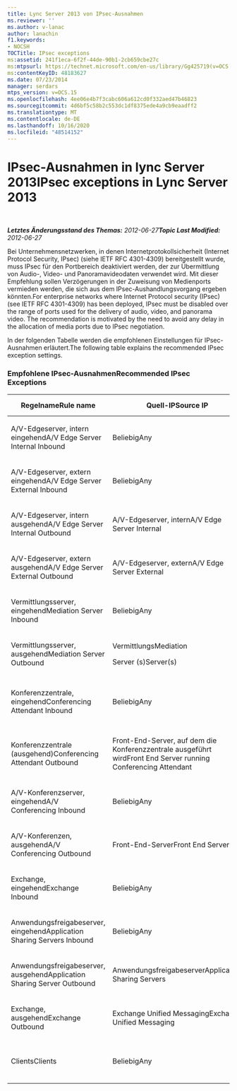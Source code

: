```yaml
---
title: Lync Server 2013 von IPsec-Ausnahmen
ms.reviewer: ''
ms.author: v-lanac
author: lanachin
f1.keywords:
- NOCSH
TOCTitle: IPsec exceptions
ms:assetid: 241f1eca-6f2f-44de-90b1-2cb659cbe27c
ms:mtpsurl: https://technet.microsoft.com/en-us/library/Gg425719(v=OCS.15)
ms:contentKeyID: 48183627
ms.date: 07/23/2014
manager: serdars
mtps_version: v=OCS.15
ms.openlocfilehash: 4ee06e4b7f3cabc606a612cd0f332aed47b46823
ms.sourcegitcommit: 4d6bf5c58b2c553dc1df8375ede4a9cb9eaadff2
ms.translationtype: MT
ms.contentlocale: de-DE
ms.lasthandoff: 10/16/2020
ms.locfileid: "48514152"
---
```

# <a name="ipsec-exceptions-in-lync-server-2013"></a><span data-ttu-id="1feb5-102">IPsec-Ausnahmen in lync Server 2013</span><span class="sxs-lookup"><span data-stu-id="1feb5-102">IPsec exceptions in Lync Server 2013</span></span>

<div data-xmlns="http://www.w3.org/1999/xhtml">

<div class="topic" data-xmlns="http://www.w3.org/1999/xhtml" data-msxsl="urn:schemas-microsoft-com:xslt" data-cs="https://msdn.microsoft.com/">

<div data-asp="https://msdn2.microsoft.com/asp">



</div>

<div id="mainSection">

<div id="mainBody">

<span> </span>

<span data-ttu-id="1feb5-103">_**Letztes Änderungsstand des Themas:** 2012-06-27_</span><span class="sxs-lookup"><span data-stu-id="1feb5-103">_**Topic Last Modified:** 2012-06-27_</span></span>

<span data-ttu-id="1feb5-p101">Bei Unternehmensnetzwerken, in denen Internetprotokollsicherheit (Internet Protocol Security, IPsec) (siehe IETF RFC 4301-4309) bereitgestellt wurde, muss IPsec für den Portbereich deaktiviert werden, der zur Übermittlung von Audio-, Video- und Panoramavideodaten verwendet wird. Mit dieser Empfehlung sollen Verzögerungen in der Zuweisung von Medienports vermieden werden, die sich aus dem IPsec-Aushandlungsvorgang ergeben könnten.</span><span class="sxs-lookup"><span data-stu-id="1feb5-p101">For enterprise networks where Internet Protocol security (IPsec) (see IETF RFC 4301-4309) has been deployed, IPsec must be disabled over the range of ports used for the delivery of audio, video, and panorama video. The recommendation is motivated by the need to avoid any delay in the allocation of media ports due to IPsec negotiation.</span></span>

<span data-ttu-id="1feb5-106">In der folgenden Tabelle werden die empfohlenen Einstellungen für IPsec-Ausnahmen erläutert.</span><span class="sxs-lookup"><span data-stu-id="1feb5-106">The following table explains the recommended IPsec exception settings.</span></span>

### <a name="recommended-ipsec-exceptions"></a><span data-ttu-id="1feb5-107">Empfohlene IPsec-Ausnahmen</span><span class="sxs-lookup"><span data-stu-id="1feb5-107">Recommended IPsec Exceptions</span></span>

<table style="width:100%;">
<colgroup>
<col style="width: 14%" />
<col style="width: 14%" />
<col style="width: 14%" />
<col style="width: 14%" />
<col style="width: 14%" />
<col style="width: 14%" />
<col style="width: 14%" />
</colgroup>
<thead>
<tr class="header">
<th><span data-ttu-id="1feb5-108">Regelname</span><span class="sxs-lookup"><span data-stu-id="1feb5-108">Rule name</span></span></th>
<th><span data-ttu-id="1feb5-109">Quell-IP</span><span class="sxs-lookup"><span data-stu-id="1feb5-109">Source IP</span></span></th>
<th><span data-ttu-id="1feb5-110">Ziel-IP</span><span class="sxs-lookup"><span data-stu-id="1feb5-110">Destination IP</span></span></th>
<th><span data-ttu-id="1feb5-111">Protokoll</span><span class="sxs-lookup"><span data-stu-id="1feb5-111">Protocol</span></span></th>
<th><span data-ttu-id="1feb5-112">Quellport</span><span class="sxs-lookup"><span data-stu-id="1feb5-112">Source port</span></span></th>
<th><span data-ttu-id="1feb5-113">Zielport</span><span class="sxs-lookup"><span data-stu-id="1feb5-113">Destination port</span></span></th>
<th><span data-ttu-id="1feb5-114">Authentifizierungsanforderung</span><span class="sxs-lookup"><span data-stu-id="1feb5-114">Authentication Requirement</span></span></th>
</tr>
</thead>
<tbody>
<tr class="odd">
<td><p><span data-ttu-id="1feb5-115">A/V-Edgeserver, intern eingehend</span><span class="sxs-lookup"><span data-stu-id="1feb5-115">A/V Edge Server Internal Inbound</span></span></p></td>
<td><p><span data-ttu-id="1feb5-116">Beliebig</span><span class="sxs-lookup"><span data-stu-id="1feb5-116">Any</span></span></p></td>
<td><p><span data-ttu-id="1feb5-117">A/V-Edgeserver, intern</span><span class="sxs-lookup"><span data-stu-id="1feb5-117">A/V Edge Server Internal</span></span></p></td>
<td><p><span data-ttu-id="1feb5-118">UDP und TCP</span><span class="sxs-lookup"><span data-stu-id="1feb5-118">UDP and TCP</span></span></p></td>
<td><p><span data-ttu-id="1feb5-119">Beliebig</span><span class="sxs-lookup"><span data-stu-id="1feb5-119">Any</span></span></p></td>
<td><p><span data-ttu-id="1feb5-120">Beliebig</span><span class="sxs-lookup"><span data-stu-id="1feb5-120">Any</span></span></p></td>
<td><p><span data-ttu-id="1feb5-121">Nicht authentifizieren</span><span class="sxs-lookup"><span data-stu-id="1feb5-121">Do not authenticate</span></span></p></td>
</tr>
<tr class="even">
<td><p><span data-ttu-id="1feb5-122">A/V-Edgeserver, extern eingehend</span><span class="sxs-lookup"><span data-stu-id="1feb5-122">A/V Edge Server External Inbound</span></span></p></td>
<td><p><span data-ttu-id="1feb5-123">Beliebig</span><span class="sxs-lookup"><span data-stu-id="1feb5-123">Any</span></span></p></td>
<td><p><span data-ttu-id="1feb5-124">A/V-Edgeserver, extern</span><span class="sxs-lookup"><span data-stu-id="1feb5-124">A/V Edge Server External</span></span></p></td>
<td><p><span data-ttu-id="1feb5-125">UDP und TCP</span><span class="sxs-lookup"><span data-stu-id="1feb5-125">UDP and TCP</span></span></p></td>
<td><p><span data-ttu-id="1feb5-126">Beliebig</span><span class="sxs-lookup"><span data-stu-id="1feb5-126">Any</span></span></p></td>
<td><p><span data-ttu-id="1feb5-127">Beliebig</span><span class="sxs-lookup"><span data-stu-id="1feb5-127">Any</span></span></p></td>
<td><p><span data-ttu-id="1feb5-128">Nicht authentifizieren</span><span class="sxs-lookup"><span data-stu-id="1feb5-128">Do not authenticate</span></span></p></td>
</tr>
<tr class="odd">
<td><p><span data-ttu-id="1feb5-129">A/V-Edgeserver, intern ausgehend</span><span class="sxs-lookup"><span data-stu-id="1feb5-129">A/V Edge Server Internal Outbound</span></span></p></td>
<td><p><span data-ttu-id="1feb5-130">A/V-Edgeserver, intern</span><span class="sxs-lookup"><span data-stu-id="1feb5-130">A/V Edge Server Internal</span></span></p></td>
<td><p><span data-ttu-id="1feb5-131">Beliebig</span><span class="sxs-lookup"><span data-stu-id="1feb5-131">Any</span></span></p></td>
<td><p><span data-ttu-id="1feb5-132">UDP- &amp; TCP</span><span class="sxs-lookup"><span data-stu-id="1feb5-132">UDP &amp; TCP</span></span></p></td>
<td><p><span data-ttu-id="1feb5-133">Beliebig</span><span class="sxs-lookup"><span data-stu-id="1feb5-133">Any</span></span></p></td>
<td><p><span data-ttu-id="1feb5-134">Beliebig</span><span class="sxs-lookup"><span data-stu-id="1feb5-134">Any</span></span></p></td>
<td><p><span data-ttu-id="1feb5-135">Nicht authentifizieren</span><span class="sxs-lookup"><span data-stu-id="1feb5-135">Do not authenticate</span></span></p></td>
</tr>
<tr class="even">
<td><p><span data-ttu-id="1feb5-136">A/V-Edgeserver, extern ausgehend</span><span class="sxs-lookup"><span data-stu-id="1feb5-136">A/V Edge Server External Outbound</span></span></p></td>
<td><p><span data-ttu-id="1feb5-137">A/V-Edgeserver, extern</span><span class="sxs-lookup"><span data-stu-id="1feb5-137">A/V Edge Server External</span></span></p></td>
<td><p><span data-ttu-id="1feb5-138">Beliebig</span><span class="sxs-lookup"><span data-stu-id="1feb5-138">Any</span></span></p></td>
<td><p><span data-ttu-id="1feb5-139">UDP und TCP</span><span class="sxs-lookup"><span data-stu-id="1feb5-139">UDP and TCP</span></span></p></td>
<td><p><span data-ttu-id="1feb5-140">Beliebig</span><span class="sxs-lookup"><span data-stu-id="1feb5-140">Any</span></span></p></td>
<td><p><span data-ttu-id="1feb5-141">Beliebig</span><span class="sxs-lookup"><span data-stu-id="1feb5-141">Any</span></span></p></td>
<td><p><span data-ttu-id="1feb5-142">Nicht authentifizieren</span><span class="sxs-lookup"><span data-stu-id="1feb5-142">Do not authenticate</span></span></p></td>
</tr>
<tr class="odd">
<td><p><span data-ttu-id="1feb5-143">Vermittlungsserver, eingehend</span><span class="sxs-lookup"><span data-stu-id="1feb5-143">Mediation Server Inbound</span></span></p></td>
<td><p><span data-ttu-id="1feb5-144">Beliebig</span><span class="sxs-lookup"><span data-stu-id="1feb5-144">Any</span></span></p></td>
<td><p><span data-ttu-id="1feb5-145">Vermittlungs</span><span class="sxs-lookup"><span data-stu-id="1feb5-145">Mediation</span></span></p>
<p><span data-ttu-id="1feb5-146">Server (s)</span><span class="sxs-lookup"><span data-stu-id="1feb5-146">Server(s)</span></span></p></td>
<td><p><span data-ttu-id="1feb5-147">UDP und TCP</span><span class="sxs-lookup"><span data-stu-id="1feb5-147">UDP and TCP</span></span></p></td>
<td><p><span data-ttu-id="1feb5-148">Beliebig</span><span class="sxs-lookup"><span data-stu-id="1feb5-148">Any</span></span></p></td>
<td><p><span data-ttu-id="1feb5-149">Beliebig</span><span class="sxs-lookup"><span data-stu-id="1feb5-149">Any</span></span></p></td>
<td><p><span data-ttu-id="1feb5-150">Nicht authentifizieren</span><span class="sxs-lookup"><span data-stu-id="1feb5-150">Do not authenticate</span></span></p></td>
</tr>
<tr class="even">
<td><p><span data-ttu-id="1feb5-151">Vermittlungsserver, ausgehend</span><span class="sxs-lookup"><span data-stu-id="1feb5-151">Mediation Server Outbound</span></span></p></td>
<td><p><span data-ttu-id="1feb5-152">Vermittlungs</span><span class="sxs-lookup"><span data-stu-id="1feb5-152">Mediation</span></span></p>
<p><span data-ttu-id="1feb5-153">Server (s)</span><span class="sxs-lookup"><span data-stu-id="1feb5-153">Server(s)</span></span></p></td>
<td><p><span data-ttu-id="1feb5-154">Beliebig</span><span class="sxs-lookup"><span data-stu-id="1feb5-154">Any</span></span></p></td>
<td><p><span data-ttu-id="1feb5-155">UDP und TCP</span><span class="sxs-lookup"><span data-stu-id="1feb5-155">UDP and TCP</span></span></p></td>
<td><p><span data-ttu-id="1feb5-156">Beliebig</span><span class="sxs-lookup"><span data-stu-id="1feb5-156">Any</span></span></p></td>
<td><p><span data-ttu-id="1feb5-157">Beliebig</span><span class="sxs-lookup"><span data-stu-id="1feb5-157">Any</span></span></p></td>
<td><p><span data-ttu-id="1feb5-158">Nicht authentifizieren</span><span class="sxs-lookup"><span data-stu-id="1feb5-158">Do not authenticate</span></span></p></td>
</tr>
<tr class="odd">
<td><p><span data-ttu-id="1feb5-159">Konferenzzentrale, eingehend</span><span class="sxs-lookup"><span data-stu-id="1feb5-159">Conferencing Attendant Inbound</span></span></p></td>
<td><p><span data-ttu-id="1feb5-160">Beliebig</span><span class="sxs-lookup"><span data-stu-id="1feb5-160">Any</span></span></p></td>
<td><p><span data-ttu-id="1feb5-161">Front-End-Server, auf dem die Konferenzzentrale ausgeführt wird</span><span class="sxs-lookup"><span data-stu-id="1feb5-161">Front End Server running Conferencing Attendant</span></span></p></td>
<td><p><span data-ttu-id="1feb5-162">UDP und TCP</span><span class="sxs-lookup"><span data-stu-id="1feb5-162">UDP and TCP</span></span></p></td>
<td><p><span data-ttu-id="1feb5-163">Beliebig</span><span class="sxs-lookup"><span data-stu-id="1feb5-163">Any</span></span></p></td>
<td><p><span data-ttu-id="1feb5-164">Beliebig</span><span class="sxs-lookup"><span data-stu-id="1feb5-164">Any</span></span></p></td>
<td><p><span data-ttu-id="1feb5-165">Nicht authentifizieren</span><span class="sxs-lookup"><span data-stu-id="1feb5-165">Do not authenticate</span></span></p></td>
</tr>
<tr class="even">
<td><p><span data-ttu-id="1feb5-166">Konferenzzentrale (ausgehend)</span><span class="sxs-lookup"><span data-stu-id="1feb5-166">Conferencing Attendant Outbound</span></span></p></td>
<td><p><span data-ttu-id="1feb5-167">Front-End-Server, auf dem die Konferenzzentrale ausgeführt wird</span><span class="sxs-lookup"><span data-stu-id="1feb5-167">Front End Server running Conferencing Attendant</span></span></p></td>
<td><p><span data-ttu-id="1feb5-168">Beliebig</span><span class="sxs-lookup"><span data-stu-id="1feb5-168">Any</span></span></p></td>
<td><p><span data-ttu-id="1feb5-169">UDP und TCP</span><span class="sxs-lookup"><span data-stu-id="1feb5-169">UDP and TCP</span></span></p></td>
<td><p><span data-ttu-id="1feb5-170">Beliebig</span><span class="sxs-lookup"><span data-stu-id="1feb5-170">Any</span></span></p></td>
<td><p><span data-ttu-id="1feb5-171">Beliebig</span><span class="sxs-lookup"><span data-stu-id="1feb5-171">Any</span></span></p></td>
<td><p><span data-ttu-id="1feb5-172">Nicht authentifizieren</span><span class="sxs-lookup"><span data-stu-id="1feb5-172">Do not authenticate</span></span></p></td>
</tr>
<tr class="odd">
<td><p><span data-ttu-id="1feb5-173">A/V-Konferenzserver, eingehend</span><span class="sxs-lookup"><span data-stu-id="1feb5-173">A/V Conferencing Inbound</span></span></p></td>
<td><p><span data-ttu-id="1feb5-174">Beliebig</span><span class="sxs-lookup"><span data-stu-id="1feb5-174">Any</span></span></p></td>
<td><p><span data-ttu-id="1feb5-175">Front-End-Server</span><span class="sxs-lookup"><span data-stu-id="1feb5-175">Front End Servers</span></span></p></td>
<td><p><span data-ttu-id="1feb5-176">UDP und TCP</span><span class="sxs-lookup"><span data-stu-id="1feb5-176">UDP and TCP</span></span></p></td>
<td><p><span data-ttu-id="1feb5-177">Beliebig</span><span class="sxs-lookup"><span data-stu-id="1feb5-177">Any</span></span></p></td>
<td><p><span data-ttu-id="1feb5-178">Beliebig</span><span class="sxs-lookup"><span data-stu-id="1feb5-178">Any</span></span></p></td>
<td><p><span data-ttu-id="1feb5-179">Nicht authentifizieren</span><span class="sxs-lookup"><span data-stu-id="1feb5-179">Do not authenticate</span></span></p></td>
</tr>
<tr class="even">
<td><p><span data-ttu-id="1feb5-180">A/V-Konferenzen, ausgehend</span><span class="sxs-lookup"><span data-stu-id="1feb5-180">A/V Conferencing Outbound</span></span></p></td>
<td><p><span data-ttu-id="1feb5-181">Front-End-Server</span><span class="sxs-lookup"><span data-stu-id="1feb5-181">Front End Servers</span></span></p></td>
<td><p><span data-ttu-id="1feb5-182">Beliebig</span><span class="sxs-lookup"><span data-stu-id="1feb5-182">Any</span></span></p></td>
<td><p><span data-ttu-id="1feb5-183">UDP und TCP</span><span class="sxs-lookup"><span data-stu-id="1feb5-183">UDP and TCP</span></span></p></td>
<td><p><span data-ttu-id="1feb5-184">Beliebig</span><span class="sxs-lookup"><span data-stu-id="1feb5-184">Any</span></span></p></td>
<td><p><span data-ttu-id="1feb5-185">Beliebig</span><span class="sxs-lookup"><span data-stu-id="1feb5-185">Any</span></span></p></td>
<td><p><span data-ttu-id="1feb5-186">Nicht authentifizieren</span><span class="sxs-lookup"><span data-stu-id="1feb5-186">Do not authenticate</span></span></p></td>
</tr>
<tr class="odd">
<td><p><span data-ttu-id="1feb5-187">Exchange, eingehend</span><span class="sxs-lookup"><span data-stu-id="1feb5-187">Exchange Inbound</span></span></p></td>
<td><p><span data-ttu-id="1feb5-188">Beliebig</span><span class="sxs-lookup"><span data-stu-id="1feb5-188">Any</span></span></p></td>
<td><p><span data-ttu-id="1feb5-189">Exchange Unified Messaging</span><span class="sxs-lookup"><span data-stu-id="1feb5-189">Exchange Unified Messaging</span></span></p></td>
<td><p><span data-ttu-id="1feb5-190">UDP und TCP</span><span class="sxs-lookup"><span data-stu-id="1feb5-190">UDP and TCP</span></span></p></td>
<td><p><span data-ttu-id="1feb5-191">Beliebig</span><span class="sxs-lookup"><span data-stu-id="1feb5-191">Any</span></span></p></td>
<td><p><span data-ttu-id="1feb5-192">Beliebig</span><span class="sxs-lookup"><span data-stu-id="1feb5-192">Any</span></span></p></td>
<td><p><span data-ttu-id="1feb5-193">Nicht authentifizieren</span><span class="sxs-lookup"><span data-stu-id="1feb5-193">Do not authenticate</span></span></p></td>
</tr>
<tr class="even">
<td><p><span data-ttu-id="1feb5-194">Anwendungsfreigabeserver, eingehend</span><span class="sxs-lookup"><span data-stu-id="1feb5-194">Application Sharing Servers Inbound</span></span></p></td>
<td><p><span data-ttu-id="1feb5-195">Beliebig</span><span class="sxs-lookup"><span data-stu-id="1feb5-195">Any</span></span></p></td>
<td><p><span data-ttu-id="1feb5-196">Anwendungsfreigabeserver</span><span class="sxs-lookup"><span data-stu-id="1feb5-196">Application Sharing Servers</span></span></p></td>
<td><p><span data-ttu-id="1feb5-197">TCP</span><span class="sxs-lookup"><span data-stu-id="1feb5-197">TCP</span></span></p></td>
<td><p><span data-ttu-id="1feb5-198">Beliebig</span><span class="sxs-lookup"><span data-stu-id="1feb5-198">Any</span></span></p></td>
<td><p><span data-ttu-id="1feb5-199">Beliebig</span><span class="sxs-lookup"><span data-stu-id="1feb5-199">Any</span></span></p></td>
<td><p><span data-ttu-id="1feb5-200">Nicht authentifizieren</span><span class="sxs-lookup"><span data-stu-id="1feb5-200">Do not authenticate</span></span></p></td>
</tr>
<tr class="odd">
<td><p><span data-ttu-id="1feb5-201">Anwendungsfreigabeserver, ausgehend</span><span class="sxs-lookup"><span data-stu-id="1feb5-201">Application Sharing Server Outbound</span></span></p></td>
<td><p><span data-ttu-id="1feb5-202">Anwendungsfreigabeserver</span><span class="sxs-lookup"><span data-stu-id="1feb5-202">Application Sharing Servers</span></span></p></td>
<td><p><span data-ttu-id="1feb5-203">Beliebig</span><span class="sxs-lookup"><span data-stu-id="1feb5-203">Any</span></span></p></td>
<td><p><span data-ttu-id="1feb5-204">TCP</span><span class="sxs-lookup"><span data-stu-id="1feb5-204">TCP</span></span></p></td>
<td><p><span data-ttu-id="1feb5-205">Beliebig</span><span class="sxs-lookup"><span data-stu-id="1feb5-205">Any</span></span></p></td>
<td><p><span data-ttu-id="1feb5-206">Beliebig</span><span class="sxs-lookup"><span data-stu-id="1feb5-206">Any</span></span></p></td>
<td><p><span data-ttu-id="1feb5-207">Nicht authentifizieren</span><span class="sxs-lookup"><span data-stu-id="1feb5-207">Do not authenticate</span></span></p></td>
</tr>
<tr class="even">
<td><p><span data-ttu-id="1feb5-208">Exchange, ausgehend</span><span class="sxs-lookup"><span data-stu-id="1feb5-208">Exchange Outbound</span></span></p></td>
<td><p><span data-ttu-id="1feb5-209">Exchange Unified Messaging</span><span class="sxs-lookup"><span data-stu-id="1feb5-209">Exchange Unified Messaging</span></span></p></td>
<td><p><span data-ttu-id="1feb5-210">Beliebig</span><span class="sxs-lookup"><span data-stu-id="1feb5-210">Any</span></span></p></td>
<td><p><span data-ttu-id="1feb5-211">UDP und TCP</span><span class="sxs-lookup"><span data-stu-id="1feb5-211">UDP and TCP</span></span></p></td>
<td><p><span data-ttu-id="1feb5-212">Beliebig</span><span class="sxs-lookup"><span data-stu-id="1feb5-212">Any</span></span></p></td>
<td><p><span data-ttu-id="1feb5-213">Beliebig</span><span class="sxs-lookup"><span data-stu-id="1feb5-213">Any</span></span></p></td>
<td><p><span data-ttu-id="1feb5-214">Nicht authentifizieren</span><span class="sxs-lookup"><span data-stu-id="1feb5-214">Do not authenticate</span></span></p></td>
</tr>
<tr class="odd">
<td><p><span data-ttu-id="1feb5-215">Clients</span><span class="sxs-lookup"><span data-stu-id="1feb5-215">Clients</span></span></p></td>
<td><p><span data-ttu-id="1feb5-216">Beliebig</span><span class="sxs-lookup"><span data-stu-id="1feb5-216">Any</span></span></p></td>
<td><p><span data-ttu-id="1feb5-217">Beliebig</span><span class="sxs-lookup"><span data-stu-id="1feb5-217">Any</span></span></p></td>
<td><p><span data-ttu-id="1feb5-218">UDP</span><span class="sxs-lookup"><span data-stu-id="1feb5-218">UDP</span></span></p></td>
<td><p><span data-ttu-id="1feb5-219">Angegebener Medienportbereich</span><span class="sxs-lookup"><span data-stu-id="1feb5-219">Specified media port range</span></span></p></td>
<td><p><span data-ttu-id="1feb5-220">Beliebig</span><span class="sxs-lookup"><span data-stu-id="1feb5-220">Any</span></span></p></td>
<td><p><span data-ttu-id="1feb5-221">Nicht authentifizieren</span><span class="sxs-lookup"><span data-stu-id="1feb5-221">Do not authenticate</span></span></p></td>
</tr>
</tbody>
</table>


</div>

<span> </span>

</div>

</div>

</div>

